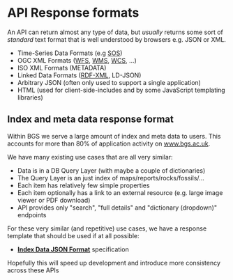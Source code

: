 # API Response formats

An API can return almost any type of data, but *usually* returns some sort of *standard* text format that is well understood by browsers e.g. JSON or XML.

- Time-Series Data Formats (e.g [SOS](https://en.wikipedia.org/wiki/Sensor_Observation_Service))
- OGC XML Formats ([WFS](https://en.wikipedia.org/wiki/Web_Feature_Service), [WMS](https://en.wikipedia.org/wiki/Web_Map_Service), [WCS](https://en.wikipedia.org/wiki/Web_Coverage_Service), ...)
- ISO XML Formats (METADATA)
- Linked Data Formats ([RDF-XML](https://www.w3.org/RDF/), LD-JSON)
- Arbitrary JSON (often only used to support a single application)
- HTML (used for client-side-includes and by some JavaScript templating libraries)

## Index and meta data response format

Within BGS we serve a large amount of index and meta data to users. This accounts for more than 80% of application activity on www.bgs.ac.uk.

We have many existing use cases that are all very similar:

- Data is in a DB Query Layer (with maybe a couple of dictionaries)
- The Query Layer is an just index of maps/reports/rocks/fossils/... 
- Each item has relatively few simple properties
- Each item optionally has a link to an external resource (e.g. large image viewer or PDF download)
- API provides only "search", "full details" and "dictionary (dropdown)" endpoints

For these very similar (and repetitive) use cases, we have a response template that should be used if at all possible:

- **[Index Data JSON Format](main-content/json-format)** specification

Hopefully this will speed up development and introduce more consistency across these APIs
